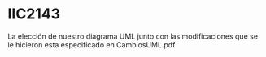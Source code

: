 # IIC2143

La elección de nuestro diagrama UML junto con las modificaciones que se le hicieron esta especificado en CambiosUML.pdf
